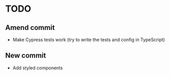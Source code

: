 # TODO

## Amend commit

- Make Cypress tests work (try to write the tests and config in TypeScript)
  
## New commit

- Add styled components
